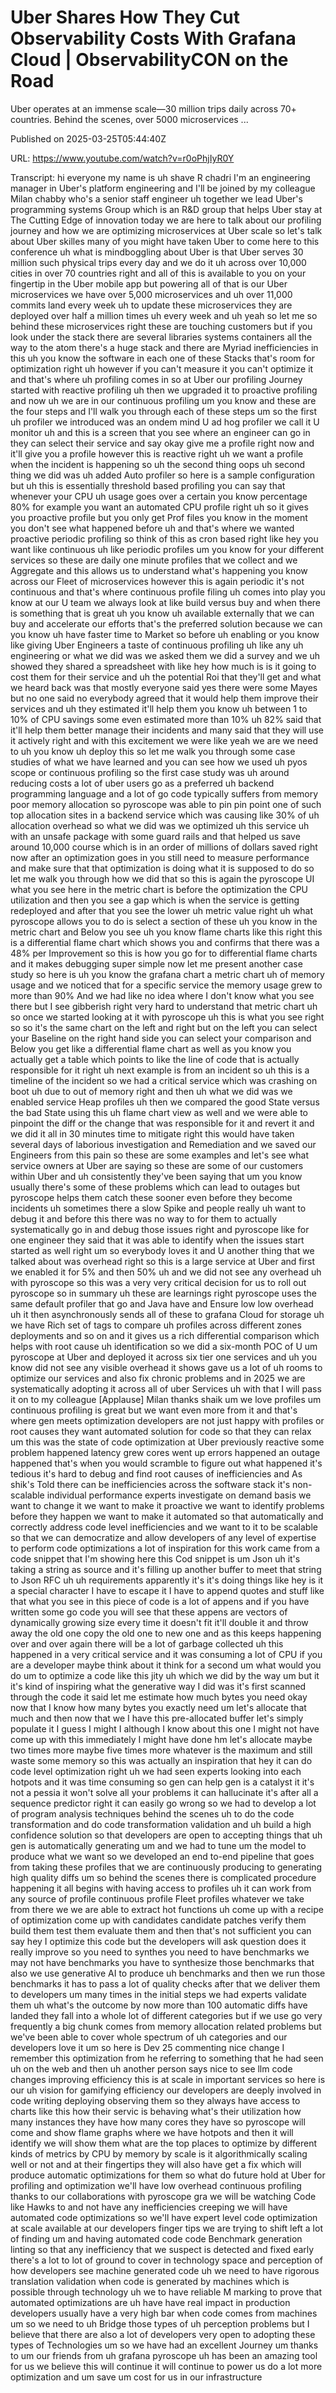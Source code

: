 # Uber Shares How They Cut Observability Costs With Grafana Cloud | ObservabilityCON on the Road

Uber operates at an immense scale—30 million trips daily across 70+ countries. Behind the scenes, over 5000 microservices ...

Published on 2025-03-25T05:44:40Z

URL: https://www.youtube.com/watch?v=r0oPhjIyR0Y

Transcript: hi everyone my name is uh shave R chadri I'm an engineering manager in Uber's platform engineering and I'll be joined by my colleague Milan chabby who's a senior staff engineer uh together we lead Uber's programming systems Group which is an R&D group that helps Uber stay at The Cutting Edge of innovation today we are here to talk about our profiling journey and how we are optimizing microservices at Uber scale so let's talk about Uber skilles many of you might have taken Uber to come here to this conference uh what is mindboggling about Uber is that Uber serves 30 million such physical trips every day and we do it uh across over 10,000 cities in over 70 countries right and all of this is available to you on your fingertip in the Uber mobile app but powering all of that is our Uber microservices we have over 5,000 microservices and uh over 11,000 commits land every week uh to update these microservices they are deployed over half a million times uh every week and uh yeah so let me so behind these microservices right these are touching customers but if you look under the stack there are several libraries systems containers all the way to the atom there's a huge stack and there are Myriad inefficiencies in this uh you know the software in each one of these Stacks that's room for optimization right uh however if you can't measure it you can't optimize it and that's where uh profiling comes in so at Uber our profiling Journey started with reactive profiling uh then we upgraded it to proactive profiling and now uh we are in our continuous profiling um you know and these are the four steps and I'll walk you through each of these steps um so the first uh profiler we introduced was an ondem mind U ad hog profiler we call it U monitor uh and this is a screen that you see where an engineer can go in they can select their service and say okay give me a profile right now and it'll give you a profile however this is reactive right uh we want a profile when the incident is happening so uh the second thing oops uh second thing we did was uh added Auto profiler so here is a sample configuration but uh this is essentially threshold based profiling you can say that whenever your CPU uh usage goes over a certain you know percentage 80% for example you want an automated CPU profile right uh so it gives you proactive profile but you only get Prof files you know in the moment you don't see what happened before uh and that's where we wanted proactive periodic profiling so think of this as cron based right like hey you want like continuous uh like periodic profiles um you know for your different services so these are daily one minute profiles that we collect and we Aggregate and this allows us to understand what's happening you know across our Fleet of microservices however this is again periodic it's not continuous and that's where continuous profile filing uh comes into play you know at our U team we always look at like build versus buy and when there is something that is great uh you know uh available externally that we can buy and accelerate our efforts that's the preferred solution because we can you know uh have faster time to Market so before uh enabling or you know like giving Uber Engineers a taste of continuous profiling uh like any uh engineering or what we did was we asked them we did a survey and we uh showed they shared a spreadsheet with like hey how much is is it going to cost them for their service and uh the potential Roi that they'll get and what we heard back was that mostly everyone said yes there were some Mayes but no one said no everybody agreed that it would help them improve their services and uh they estimated it'll help them you know uh between 1 to 10% of CPU savings some even estimated more than 10% uh 82% said that it'll help them better manage their incidents and many said that they will use it actively right and with this excitement we were like yeah we are we need to uh you know uh deploy this so let me walk you through some case studies of what we have learned and you can see how we used uh pyos scope or continuous profiling so the first case study was uh around reducing costs a lot of uber users go as a preferred uh backend programming language and a lot of go code typically suffers from memory poor memory allocation so pyroscope was able to pin pin point one of such top allocation sites in a backend service which was causing like 30% of uh allocation overhead so what we did was we optimized uh this service uh with an unsafe package with some guard rails and that helped us save around 10,000 course which is in an order of millions of dollars saved right now after an optimization goes in you still need to measure performance and make sure that that optimization is doing what it is supposed to do so let me walk you through how we did that so this is again the pyroscope UI what you see here in the metric chart is before the optimization the CPU utilization and then you see a gap which is when the service is getting redeployed and after that you see the lower uh metric value right uh what pyroscope allows you to do is select a section of these uh you know in the metric chart and Below you see uh you know flame charts like this right this is a differential flame chart which shows you and confirms that there was a 48% per Improvement so this is how you go for to differential flame charts and it makes debugging super simple now let me present another case study so here is uh you know the grafana chart a metric chart uh of memory usage and we noticed that for a specific service the memory usage grew to more than 90% And we had like no idea where I don't know what you see there but I see gibberish right very hard to understand that metric chart uh so once we started looking at it with pyroscope uh this is what you see right so so it's the same chart on the left and right but on the left you can select your Baseline on the right hand side you can select your comparison and Below you get like a differential flame chart as well as you know you actually get a table which points to like the line of code that is actually responsible for it right uh next example is from an incident so uh this is a timeline of the incident so we had a critical service which was crashing on boot uh due to out of memory right and then uh what we did was we enabled service Heap profiles uh then we compared the good State versus the bad State using this uh flame chart view as well and we were able to pinpoint the diff or the change that was responsible for it and revert it and we did it all in 30 minutes time to mitigate right this would have taken several days of laborious investigation and Remediation and we saved our Engineers from this pain so these are some examples and let's see what service owners at Uber are saying so these are some of our customers within Uber and uh consistently they've been saying that um you know usually there's some of these problems which can lead to outages but pyroscope helps them catch these sooner even before they become incidents uh sometimes there a slow Spike and people really uh want to debug it and before this there was no way to for them to actually systematically go in and debug those issues right and pyroscope like for one engineer they said that it was able to identify when the issues start started as well right um so everybody loves it and U another thing that we talked about was overhead right so this is a large service at Uber and first we enabled it for 5% and then 50% uh and we did not see any overhead uh with pyroscope so this was a very very critical decision for us to roll out pyroscope so in summary uh these are learnings right pyroscope uses the same default profiler that go and Java have and Ensure low low overhead uh it then asynchronously sends all of these to grafana Cloud for storage uh we have Rich set of tags to compare uh profiles across different zones deployments and so on and it gives us a rich differential comparison which helps with root cause uh identification so we did a six-month POC of U um pyroscope at Uber and deployed it across six tier one services and uh you know did not see any visible overhead it shows gave us a lot of uh rooms to optimize our services and also fix chronic problems and in 2025 we are systematically adopting it across all of uber Services uh with that I will pass it on to my colleague [Applause] Milan thanks shaik um we love profiles um continuous profiling is great but we want even more from it and that's where gen meets optimization developers are not just happy with profiles or root causes they want automated solution for code so that they can relax um this was the state of code optimization at Uber previously reactive some problem happened latency grew cores went up errors happened an outage happened that's when you would scramble to figure out what happened it's tedious it's hard to debug and find root causes of inefficiencies and As shik's Told there can be inefficiencies across the software stack it's non-scalable individual performance experts investigate on demand basis we want to change it we want to make it proactive we want to identify problems before they happen we want to make it automated so that automatically and correctly address code level inefficiencies and we want to it to be scalable so that we can democratize and allow developers of any level of expertise to perform code optimizations a lot of inspiration for this work came from a code snippet that I'm showing here this Cod snippet is um Json uh it's taking a string as source and it's filling up another buffer to meet that string to Json RFC uh uh requirements apparently it's it's doing things like hey is it a special character I have to escape it I have to append quotes and stuff like that what you see in this piece of code is a lot of appens and if you have written some go code you will see that these appens are vectors of dynamically growing size every time it doesn't fit it'll double it and throw away the old one copy the old one to new one and as this keeps happening over and over again there will be a lot of garbage collected uh this happened in a very critical service and it was consuming a lot of CPU if you are a developer maybe think about it think for a second um what would you do um to optimize a code like this jity uh which we did by the way um but it it's kind of inspiring what the generative way I did was it's first scanned through the code it said let me estimate how much bytes you need okay now that I know how many bytes you exactly need um let's allocate that much and then now that we I have this pre-allocated buffer let's simply populate it I guess I might I although I know about this one I might not have come up with this immediately I might have done hm let's allocate maybe two times more maybe five times more whatever is the maximum and still waste some memory so this was actually an inspiration that hey it can do code level optimization right uh we had seen experts looking into each hotpots and it was time consuming so gen can help gen is a catalyst it it's not a pessia it won't solve all your problems it can hallucinate it's after all a sequence predictor right it can easily go wrong so we had to develop a lot of program analysis techniques behind the scenes uh to do the code transformation and do code transformation validation and uh build a high confidence solution so that developers are open to accepting things that uh gen is automatically generating um and we had to tune um the model to produce what we want so we developed an end to-end pipeline that goes from taking these profiles that we are continuously producing to generating high quality diffs um so behind the scenes there is complicated procedure happening it all begins with having access to profiles uh it can work from any source of profile continuous profile Fleet profiles whatever we take from there we we are able to extract hot functions uh come up with a recipe of optimization come up with candidates candidate patches verify them build them test them evaluate them and then that's not sufficient you can say hey I optimize this code but the developers will ask question does it really improve so you need to synthes you need to have benchmarks we may not have benchmarks you have to synthesize those benchmarks that also we use generative AI to produce uh benchmarks and then we run those benchmarks it has to pass a lot of quality checks after that we deliver them to developers um many times in the initial steps we had experts validate them uh what's the outcome by now more than 100 automatic diffs have landed they fall into a whole lot of different categories but if we use go very frequently a big chunk comes from memory allocation related problems but we've been able to cover whole spectrum of uh categories and our developers love it um so here is Dev 25 commenting nice change I remember this optimization from he referring to something that he had seen uh on the web and then uh another person says nice to see llm code changes improving efficiency this is at scale in important services so here is our uh vision for gamifying efficiency our developers are deeply involved in code writing deploying observing them so they always have access to charts like this how their servic is behaving what's their utilization how many instances they have how many cores they have so pyroscope will come and show flame graphs where we have hotpots and then it will identify we will show them what are the top places to optimize by different kinds of metrics by CPU by memory by scale is it algorithmically scaling well or not and at their fingertips they will also have get a fix which will produce automatic optimizations for them so what do future hold at Uber for profiling and optimization we'll have low overhead continuous profiling thanks to our collaborations with pyroscope gra we will be watching Code like Hawks to and not have any inefficiencies creeping we will have automated code optimizations so we'll have expert level code optimization at scale available at our developers finger tips we are trying to shift left a lot of finding um and having automated code code Benchmark generation linting so that any inefficiency that we suspect is detected and fixed early there's a lot to lot of ground to cover in technology space and perception of how developers see machine generated code uh we need to have rigorous translation validation when code is generated by machines which is possible through technology uh we to have reliable M marking to prove that automated optimizations are uh have have real impact in production developers usually have a very high bar when code comes from machines um so we need to uh Bridge those types of uh perception problems but I believe that there are also a lot of developers very open to adopting these types of Technologies um so we have had an excellent Journey um thanks to um our friends from uh grafana pyroscope uh has been an amazing tool for us we believe this will continue it will continue to power us do a lot more optimization and um save um cost for us in our infrastructure

